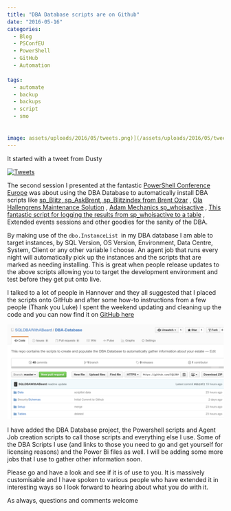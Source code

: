 ```yaml
---
title: "DBA Database scripts are on Github"
date: "2016-05-16"
categories:
  - Blog
  - PSConfEU
  - PowerShell
  - GitHub
  - Automation

tags:
  - automate
  - backup
  - backups
  - script
  - smo


image: assets/uploads/2016/05/tweets.png)](/assets/uploads/2016/05/tweets.png
---
```

It started with a tweet from Dusty

[![Tweets](/assets/uploads/2016/05/tweets.png)](/assets/uploads/2016/05/tweets.png)

The second session I presented at the fantastic [PowerShell Conference Europe](http://psconf.eu) was about using the DBA Database to automatically install DBA scripts like [sp_Blitz, sp_AskBrent, sp_Blitzindex from Brent Ozar](https://www.brentozar.com/first-aid/sql-server-downloads/) , [Ola Hallengrens Maintenance Solution](https://ola.hallengren.com/) , [Adam Mechanics sp_whoisactive](http://sqlblog.com/blogs/adam_machanic/archive/2012/03/22/released-who-is-active-v11-11.aspx) , [This fantastic script for logging the results from sp_whoisactive to a table](https://www.brentozar.com/responder/log-sp_whoisactive-to-a-table/) , Extended events sessions and other goodies for the sanity of the DBA.

By making use of the `dbo.InstanceList `in my DBA database I am able to target instances, by SQL Version, OS Version, Environment, Data Centre, System, Client or any other variable I choose. An agent job that runs every night will automatically pick up the instances and the scripts that are marked as needing installing. This is great when people release updates to the above scripts allowing you to target the development environment and test before they get put onto live.

I talked to a lot of people in Hannover and they all suggested that I placed the scripts onto GitHub and after some how-to instructions from a few people (Thank you Luke) I spent the weekend updating and cleaning up the code and you can now find it on [GitHub here](https://github.com/SQLDBAWithABeard/DBA-Database)

[![github](/assets/uploads/2016/05/github.png)](/assets/uploads/2016/05/github.png)

I have added the DBA Database project, the Powershell scripts and Agent Job creation scripts to call those scripts and everything else I use. Some of the DBA Scripts I use (and links to those you need to go and get yourself for licensing reasons) and the Power Bi files as well. I will be adding some more jobs that I use to gather other information soon.

Please go and have a look and see if it is of use to you. It is massively customisable and I have spoken to various people who have extended it in interesting ways so I look forward to hearing about what you do with it.

As always, questions and comments welcome

